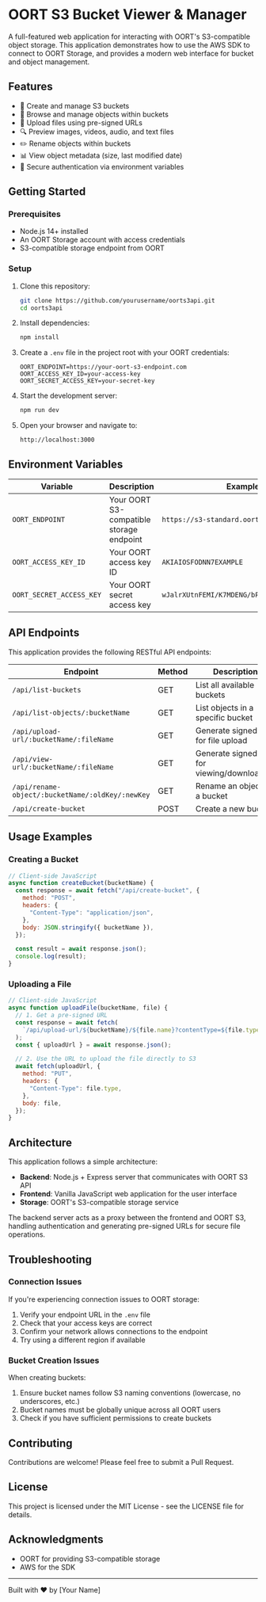 # OORT S3 Bucket Viewer & Manager

A full-featured web application for interacting with OORT's S3-compatible object storage. This application demonstrates how to use the AWS SDK to connect to OORT Storage, and provides a modern web interface for bucket and object management.

## Features

- 📂 Create and manage S3 buckets
- 📁 Browse and manage objects within buckets
- 🔄 Upload files using pre-signed URLs
- 🔍 Preview images, videos, audio, and text files
- ✏️ Rename objects within buckets
- 📊 View object metadata (size, last modified date)
- 🔐 Secure authentication via environment variables

## Getting Started

### Prerequisites

- Node.js 14+ installed
- An OORT Storage account with access credentials
- S3-compatible storage endpoint from OORT

### Setup

1. Clone this repository:

   ```bash
   git clone https://github.com/yourusername/oorts3api.git
   cd oorts3api
   ```

2. Install dependencies:

   ```bash
   npm install
   ```

3. Create a `.env` file in the project root with your OORT credentials:

   ```
   OORT_ENDPOINT=https://your-oort-s3-endpoint.com
   OORT_ACCESS_KEY_ID=your-access-key
   OORT_SECRET_ACCESS_KEY=your-secret-key
   ```

4. Start the development server:

   ```bash
   npm run dev
   ```

5. Open your browser and navigate to:
   ```
   http://localhost:3000
   ```

## Environment Variables

| Variable                 | Description                              | Example                                    |
| ------------------------ | ---------------------------------------- | ------------------------------------------ |
| `OORT_ENDPOINT`          | Your OORT S3-compatible storage endpoint | `https://s3-standard.oortech.com`          |
| `OORT_ACCESS_KEY_ID`     | Your OORT access key ID                  | `AKIAIOSFODNN7EXAMPLE`                     |
| `OORT_SECRET_ACCESS_KEY` | Your OORT secret access key              | `wJalrXUtnFEMI/K7MDENG/bPxRfiCYEXAMPLEKEY` |

## API Endpoints

This application provides the following RESTful API endpoints:

| Endpoint                                         | Method | Description                                 |
| ------------------------------------------------ | ------ | ------------------------------------------- |
| `/api/list-buckets`                              | GET    | List all available buckets                  |
| `/api/list-objects/:bucketName`                  | GET    | List objects in a specific bucket           |
| `/api/upload-url/:bucketName/:fileName`          | GET    | Generate signed URL for file upload         |
| `/api/view-url/:bucketName/:fileName`            | GET    | Generate signed URL for viewing/downloading |
| `/api/rename-object/:bucketName/:oldKey/:newKey` | GET    | Rename an object in a bucket                |
| `/api/create-bucket`                             | POST   | Create a new bucket                         |

## Usage Examples

### Creating a Bucket

```javascript
// Client-side JavaScript
async function createBucket(bucketName) {
  const response = await fetch("/api/create-bucket", {
    method: "POST",
    headers: {
      "Content-Type": "application/json",
    },
    body: JSON.stringify({ bucketName }),
  });

  const result = await response.json();
  console.log(result);
}
```

### Uploading a File

```javascript
// Client-side JavaScript
async function uploadFile(bucketName, file) {
  // 1. Get a pre-signed URL
  const response = await fetch(
    `/api/upload-url/${bucketName}/${file.name}?contentType=${file.type}`
  );
  const { uploadUrl } = await response.json();

  // 2. Use the URL to upload the file directly to S3
  await fetch(uploadUrl, {
    method: "PUT",
    headers: {
      "Content-Type": file.type,
    },
    body: file,
  });
}
```

## Architecture

This application follows a simple architecture:

- **Backend**: Node.js + Express server that communicates with OORT S3 API
- **Frontend**: Vanilla JavaScript web application for the user interface
- **Storage**: OORT's S3-compatible storage service

The backend server acts as a proxy between the frontend and OORT S3, handling authentication and generating pre-signed URLs for secure file operations.

## Troubleshooting

### Connection Issues

If you're experiencing connection issues to OORT storage:

1. Verify your endpoint URL in the `.env` file
2. Check that your access keys are correct
3. Confirm your network allows connections to the endpoint
4. Try using a different region if available

### Bucket Creation Issues

When creating buckets:

1. Ensure bucket names follow S3 naming conventions (lowercase, no underscores, etc.)
2. Bucket names must be globally unique across all OORT users
3. Check if you have sufficient permissions to create buckets

## Contributing

Contributions are welcome! Please feel free to submit a Pull Request.

## License

This project is licensed under the MIT License - see the LICENSE file for details.

## Acknowledgments

- OORT for providing S3-compatible storage
- AWS for the SDK

---

Built with ❤️ by [Your Name]
